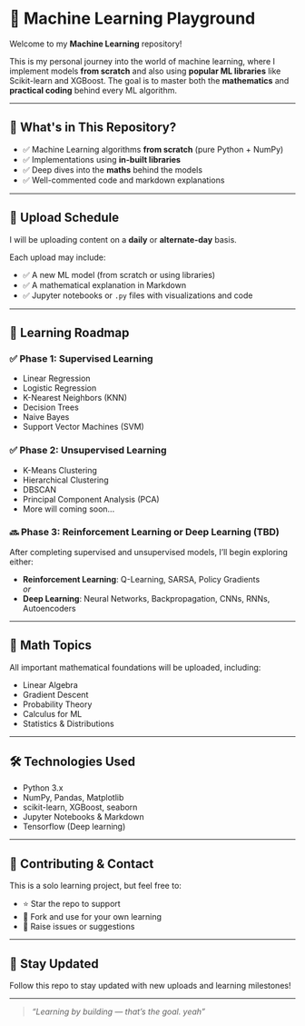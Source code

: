 # 🤖 Machine Learning Playground

Welcome to my **Machine Learning** repository!

This is my personal journey into the world of machine learning, where I implement models **from scratch** and also using **popular ML libraries** like Scikit-learn and XGBoost. The goal is to master both the **mathematics** and **practical coding** behind every ML algorithm.

---

## 🧠 What's in This Repository?

- ✅ Machine Learning algorithms **from scratch** (pure Python + NumPy)
- ✅ Implementations using **in-built libraries**
- ✅ Deep dives into the **maths** behind the models
- ✅ Well-commented code and markdown explanations

---

## 📅 Upload Schedule

I will be uploading content on a **daily** or **alternate-day** basis.

Each upload may include:
- ✅ A new ML model (from scratch or using libraries)
- ✅ A mathematical explanation in Markdown
- ✅ Jupyter notebooks or `.py` files with visualizations and code

---

## 🧭 Learning Roadmap

### ✅ Phase 1: Supervised Learning
- Linear Regression
- Logistic Regression
- K-Nearest Neighbors (KNN)
- Decision Trees
- Naive Bayes
- Support Vector Machines (SVM)

### ✅ Phase 2: Unsupervised Learning
- K-Means Clustering
- Hierarchical Clustering
- DBSCAN
- Principal Component Analysis (PCA)
- More will coming soon...

### 🔜 Phase 3: Reinforcement Learning **or** Deep Learning (TBD)
After completing supervised and unsupervised models, I’ll begin exploring either:
- **Reinforcement Learning**: Q-Learning, SARSA, Policy Gradients  
  *or*
- **Deep Learning**: Neural Networks, Backpropagation, CNNs, RNNs, Autoencoders

---

## 🧮 Math Topics

All important mathematical foundations will be uploaded, including:
- Linear Algebra
- Gradient Descent
- Probability Theory
- Calculus for ML
- Statistics & Distributions

---

## 🛠️ Technologies Used

- Python 3.x
- NumPy, Pandas, Matplotlib
- scikit-learn, XGBoost, seaborn
- Jupyter Notebooks & Markdown
- Tensorflow (Deep learning)

---

## 🙌 Contributing & Contact

This is a solo learning project, but feel free to:
- ⭐ Star the repo to support
- 🍴 Fork and use for your own learning
- 🐞 Raise issues or suggestions

---

## 🔔 Stay Updated

Follow this repo to stay updated with new uploads and learning milestones!

---

> *“Learning by building — that’s the goal. yeah”*
